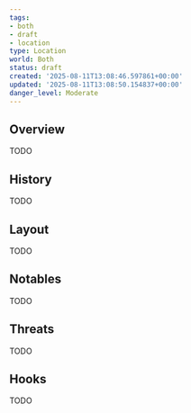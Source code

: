 ```yaml
---
tags:
- both
- draft
- location
type: Location
world: Both
status: draft
created: '2025-08-11T13:08:46.597861+00:00'
updated: '2025-08-11T13:08:50.154837+00:00'
danger_level: Moderate
---
```



## Overview

TODO
## History

TODO
## Layout

TODO
## Notables

TODO
## Threats

TODO
## Hooks

TODO
